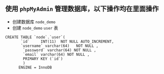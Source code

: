 ## 使用 `phpMyAdmin` 管理数据库，以下操作均在里面操作

+ 创建数据库 `node_demo`
+ 创建 `node_demo` `user` 表
```mysql
CREATE TABLE `node`.`user`(
       `id`     INT(11)  NOT NULL AUTO_INCREMENT,
       `username` varchar(64)   NOT NULL ,
        `password` varchar(64) NOT NULL ,
        `email` varchar(64) NOT NULL ,
        PRIMARY KEY (`id`)
        )
      ENGINE = InnoDB
```